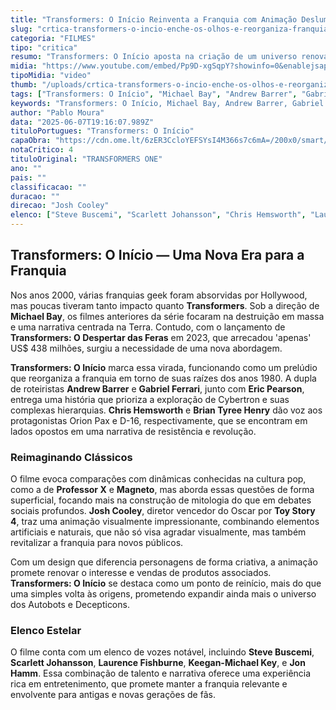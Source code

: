 ```yaml
---
title: "Transformers: O Início Reinventa a Franquia com Animação Deslumbrante e Nova Mitologia"
slug: "crtica-transformers-o-incio-enche-os-olhos-e-reorganiza-franquia-nos-moldes-de-x-men"
categoria: "FILMES"
tipo: "critica"
resumo: "Transformers: O Início aposta na criação de um universo renovado, distanciando-se das adaptações de Michael Bay. A animação explora a rica mitologia de Cybertron, conquistando fãs antigos e novos."
midia: "https://www.youtube.com/embed/Pp9D-xgSqpY?showinfo=0&enablejsapi=1"
tipoMidia: "video"
thumb: "/uploads/crtica-transformers-o-incio-enche-os-olhos-e-reorganiza-franquia-nos-moldes-de-x-men-thumb.jpg"
tags: ["Transformers: O Início", "Michael Bay", "Andrew Barrer", "Gabriel Ferrari", "Eric Pearson", "Chris Hemsworth", "Brian Tyree Henry", "Josh Cooley", "Cybertron", "Optimus Prime", "Megatron"]
keywords: "Transformers: O Início, Michael Bay, Andrew Barrer, Gabriel Ferrari, Eric Pearson, Chris Hemsworth, Brian Tyree Henry, Josh Cooley, Cybertron, Optimus Prime, Megatron"
author: "Pablo Moura"
data: "2025-06-07T19:16:07.989Z"
tituloPortugues: "Transformers: O Início"
capaObra: "https://cdn.ome.lt/6zER3CcloYEFSYsI4M366s7c6mA=/200x0/smart/extras/capas/one_poster.jfif"
notaCritico: 4
tituloOriginal: "TRANSFORMERS ONE"
ano: ""
pais: ""
classificacao: ""
duracao: ""
direcao: "Josh Cooley"
elenco: ["Steve Buscemi", "Scarlett Johansson", "Chris Hemsworth", "Laurence Fishburne", "Keegan-Michael Key", "Brian Tyree Henry", "Jon Hamm"]
---
```


## Transformers: O Início — Uma Nova Era para a Franquia

Nos anos 2000, várias franquias geek foram absorvidas por Hollywood, mas poucas tiveram tanto impacto quanto **Transformers**. Sob a direção de **Michael Bay**, os filmes anteriores da série focaram na destruição em massa e uma narrativa centrada na Terra. Contudo, com o lançamento de **Transformers: O Despertar das Feras** em 2023, que arrecadou 'apenas' US$ 438 milhões, surgiu a necessidade de uma nova abordagem.

**Transformers: O Início** marca essa virada, funcionando como um prelúdio que reorganiza a franquia em torno de suas raízes dos anos 1980. A dupla de roteiristas **Andrew Barrer** e **Gabriel Ferrari**, junto com **Eric Pearson**, entrega uma história que prioriza a exploração de Cybertron e suas complexas hierarquias. **Chris Hemsworth** e **Brian Tyree Henry** dão voz aos protagonistas Orion Pax e D-16, respectivamente, que se encontram em lados opostos em uma narrativa de resistência e revolução.

### Reimaginando Clássicos

O filme evoca comparações com dinâmicas conhecidas na cultura pop, como a de **Professor X** e **Magneto**, mas aborda essas questões de forma superficial, focando mais na construção de mitologia do que em debates sociais profundos. **Josh Cooley**, diretor vencedor do Oscar por **Toy Story 4**, traz uma animação visualmente impressionante, combinando elementos artificiais e naturais, que não só visa agradar visualmente, mas também revitalizar a franquia para novos públicos.

Com um design que diferencia personagens de forma criativa, a animação promete renovar o interesse e vendas de produtos associados. **Transformers: O Início** se destaca como um ponto de reinício, mais do que uma simples volta às origens, prometendo expandir ainda mais o universo dos Autobots e Decepticons.

### Elenco Estelar

O filme conta com um elenco de vozes notável, incluindo **Steve Buscemi**, **Scarlett Johansson**, **Laurence Fishburne**, **Keegan-Michael Key**, e **Jon Hamm**. Essa combinação de talento e narrativa oferece uma experiência rica em entretenimento, que promete manter a franquia relevante e envolvente para antigas e novas gerações de fãs.